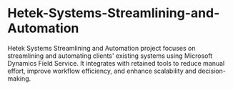 # Hetek-Systems-Streamlining-and-Automation
Hetek Systems Streamlining and Automation project focuses on streamlining and automating clients' existing systems using Microsoft Dynamics Field Service. It integrates with retained tools to reduce manual effort, improve workflow efficiency, and enhance scalability and decision-making.
